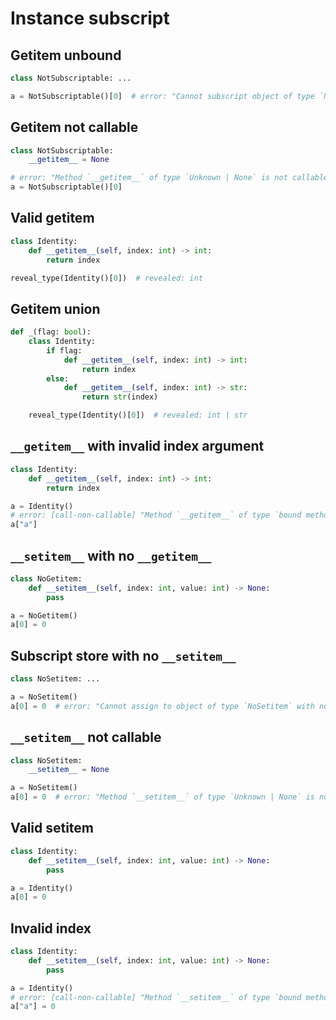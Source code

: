 # Instance subscript

## Getitem unbound

```py
class NotSubscriptable: ...

a = NotSubscriptable()[0]  # error: "Cannot subscript object of type `NotSubscriptable` with no `__getitem__` method"
```

## Getitem not callable

```py
class NotSubscriptable:
    __getitem__ = None

# error: "Method `__getitem__` of type `Unknown | None` is not callable on object of type `NotSubscriptable`"
a = NotSubscriptable()[0]
```

## Valid getitem

```py
class Identity:
    def __getitem__(self, index: int) -> int:
        return index

reveal_type(Identity()[0])  # revealed: int
```

## Getitem union

```py
def _(flag: bool):
    class Identity:
        if flag:
            def __getitem__(self, index: int) -> int:
                return index
        else:
            def __getitem__(self, index: int) -> str:
                return str(index)

    reveal_type(Identity()[0])  # revealed: int | str
```

## `__getitem__` with invalid index argument

```py
class Identity:
    def __getitem__(self, index: int) -> int:
        return index

a = Identity()
# error: [call-non-callable] "Method `__getitem__` of type `bound method Identity.__getitem__(index: int) -> int` is not callable on object of type `Identity`"
a["a"]
```

## `__setitem__` with no `__getitem__`

```py
class NoGetitem:
    def __setitem__(self, index: int, value: int) -> None:
        pass

a = NoGetitem()
a[0] = 0
```

## Subscript store with no `__setitem__`

```py
class NoSetitem: ...

a = NoSetitem()
a[0] = 0  # error: "Cannot assign to object of type `NoSetitem` with no `__setitem__` method"
```

## `__setitem__` not callable

```py
class NoSetitem:
    __setitem__ = None

a = NoSetitem()
a[0] = 0  # error: "Method `__setitem__` of type `Unknown | None` is not callable on object of type `NoSetitem`"
```

## Valid setitem

```py
class Identity:
    def __setitem__(self, index: int, value: int) -> None:
        pass

a = Identity()
a[0] = 0
```

## Invalid index

```py
class Identity:
    def __setitem__(self, index: int, value: int) -> None:
        pass

a = Identity()
# error: [call-non-callable] "Method `__setitem__` of type `bound method Identity.__setitem__(index: int, value: int) -> None` is not callable on object of type `Identity`"
a["a"] = 0
```
